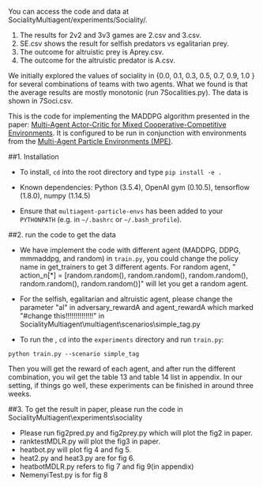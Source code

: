 You can access the code and data at SocialityMultiagent/experiments/Sociality/.
  1) The results for 2v2 and 3v3 games are 2.csv and 3.csv.
  2) SE.csv shows the result for selfish predators vs egalitarian prey.
  3) The outcome for altruistic prey is Aprey.csv.
  4) The outcome for the altruistic predator is A.csv.

We initially explored the values of sociality in {0.0, 0.1, 0.3, 0.5, 0.7, 0.9, 1.0 } for several combinations of teams with two agents. What we found is that the average results are mostly monotonic (run 7Socalities.py). The data is shown in 7Soci.csv.

This is the code for implementing the MADDPG algorithm presented in the paper:
[Multi-Agent Actor-Critic for Mixed Cooperative-Competitive Environments](https://arxiv.org/pdf/1706.02275.pdf).
It is configured to be run in conjunction with environments from the
[Multi-Agent Particle Environments (MPE)](https://github.com/openai/multiagent-particle-envs).

##1.  Installation

- To install, `cd` into the root directory and type `pip install -e .`

- Known dependencies: Python (3.5.4), OpenAI gym (0.10.5), tensorflow (1.8.0), numpy (1.14.5)

- Ensure that `multiagent-particle-envs` has been added to your `PYTHONPATH` (e.g. in `~/.bashrc` or `~/.bash_profile`).

##2.  run the code to get the data

- We have implement the code with different agent (MADDPG, DDPG, mmmaddpg, and random) in  `train.py`, you could change the policy name in get_trainers to 
get 3 different agents. For random agent, " action_n[*] = [random.random(), random.random(), random.random(), random.random(), random.random()]" will let you get a random agent.

- For the  selfish, egalitarian and altruistic agent, please change the parameter "al" in adversary_rewardA and
agent_rewardA which marked "#change this!!!!!!!!!!!!!!" in SocialityMultiagent\multiagent\scenarios\simple_tag.py
- To run the , `cd` into the `experiments` directory and run `train.py`:

``python train.py --scenario simple_tag``

Then you will get the reward of each agent, and after run the different combination, you wil get the table 
13 and table 14 list in appendix. In our setting, if things go well, these experiments can be finished in 
around three weeks.


##3.  To get the result in paper, please run the code in SocialityMultiagent\experiments\sociality

- Please run fig2pred.py and fig2prey.py which will plot the fig2 in paper.
- ranktestMDLR.py  will plot the fig3 in paper.
- heatbot.py will plot fig 4 and fig 5.
- heat2.py and heat3.py are for fig 6.
- heatbotMDLR.py refers to fig 7 and fig 9(in appendix)
- NemenyiTest.py is for fig 8











